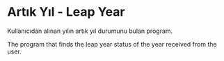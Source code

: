 # Artık Yıl - Leap Year

Kullanıcıdan alınan yılın artık yıl durumunu bulan program.

The program that finds the leap year status of the year received from the user.
